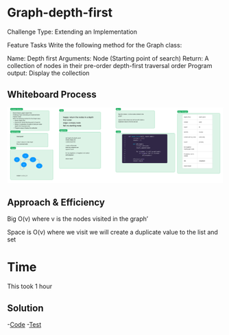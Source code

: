# Graph-depth-first

Challenge Type: Extending an Implementation

Feature Tasks
Write the following method for the Graph class:

Name: Depth first
Arguments: Node (Starting point of search)
Return: A collection of nodes in their pre-order depth-first traversal order
Program output: Display the collection

## Whiteboard Process
![Whiteboard Picture](https://github.com/houseofpython/data-structures-and-algorithms/blob/d01567d8f2c4cc8ee28d2eda45a6d5aea0182d2c/CC-38.jpg)

## Approach & Efficiency

Big O(v) where  v is the nodes visited in the graph’

Space is O(v) where we visit we will create a duplicate value to the list and set


# Time

This took 1 hour


## Solution

-[Code](https://github.com/houseofpython/data-structures-and-algorithms/blob/main/python/data_structures/graph_depth_first.py)
-[Test](https://github.com/houseofpython/data-structures-and-algorithms/blob/main/python/data_structures/test_graph_depth_first_search.py)
